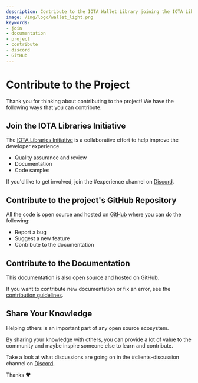 ```yaml
---
description: Contribute to the IOTA Wallet Library joining the IOTA Libraries Initiative, contributing to the official GitHub repository or sharing your knowledge on Discord.
image: /img/logo/wallet_light.png
keywords:
- join
- documentation
- project
- contribute
- discord
- GitHub
---
```

# Contribute to the Project

Thank you for thinking about contributing to the project! We have the following ways that you can contribute.

## Join the IOTA Libraries Initiative

The [IOTA Libraries Initiative](https://github.com/iota-community/X-Team_IOTA_Libraries) is a collaborative effort to help improve the developer experience.

- Quality assurance and review
- Documentation
- Code samples

If you'd like to get involved, join the #experience channel on [Discord](https://discord.iota.org).

## Contribute to the project's GitHub Repository

All the code is open source and hosted on [GitHub](https://github.com/iotaledger/wallet.rs) where you can do the following:

- Report a bug
- Suggest a new feature
- Contribute to the documentation

## Contribute to the Documentation

This documentation is also open source and hosted on GitHub.

If you want to contribute new documentation or fix an error, see the [contribution guidelines](https://github.com/iotaledger/documentation/blob/develop/.github/CONTRIBUTING.md).

## Share Your Knowledge

Helping others is an important part of any open source ecosystem.

By sharing your knowledge with others, you can provide a lot of value to the community and maybe inspire someone else to learn and contribute.

Take a look at what discussions are going on in the #clients-discussion channel on [Discord](https://discord.iota.org).

Thanks :heart: